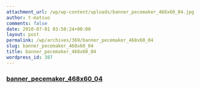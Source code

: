```yaml
---
attachment_url: /wp/wp-content/uploads/banner_pecemaker_468x60_04.jpg
author: t-matsuo
comments: false
date: 2010-07-01 03:58:24+00:00
layout: post
permalink: /wp/archives/369/banner_pecemaker_468x60_04
slug: banner_pecemaker_468x60_04
title: banner_pecemaker_468x60_04
wordpress_id: 387
---
```


### [banner_pecemaker_468x60_04](/assets/images/wp-content/banner_pecemaker_468x60_04.jpg)
